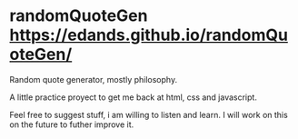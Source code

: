 # randomQuoteGen https://edands.github.io/randomQuoteGen/
Random quote generator, mostly philosophy.

A little practice proyect to get me back at html, css and javascript.

Feel free to suggest stuff, i am willing to listen and learn. I will work on this on the future to futher improve it.
